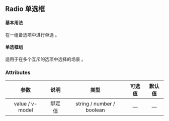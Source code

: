 ## Radio 单选框

#### 基本用法

 在一组备选项中进行单选 。
 
 <base-code>
 
 <template slot="display">
 
 <radio-single></radio-single>
 
 </template>
 
 <template>
 
 ```vue
 <m-radio v-model="selectItem" label="选项一">选项一</m-radio>
 <m-radio v-model="selectItem" label="选项二">选项二</m-radio>
 <m-radio v-model="selectItem" label="选项三">选项三</m-radio>
 
 <script>
 export default {
  data () {
 	return {
 	  selectItem: '选项一'
 	}
  }
 }
 </script>
 ```
 
 </template>
 
 </base-code>





#### 单选框组

 适用于在多个互斥的选项中选择的场景 。
 
 
 <base-code>
 
 <template slot="display">
 
 <radio-group></radio-group>
 
 </template>
 
 <template>
 
 ```vue
 <m-radio-group v-model="radio1">
   <m-radio label="选项1">选项1</m-radio>
   <m-radio label="选项2">选项2</m-radio>
   <m-radio label="选项3">选项3</m-radio>
 </m-radio-group>
 
 <m-radio-group v-model="radio2">
   <m-radio label="选项A">选项A</m-radio>
   <m-radio label="选项B">选项B</m-radio>
   <m-radio label="选项C">选项C</m-radio>
 </m-radio-group>
 
 <script>
  data () {
 	return {
 		radio1: '选项1',
 		radio2: '选项A'
 	 }
   }
 }
 </script>
 ```
 
 </template>
 
 </base-code>





### Attributes

|      参数       |  说明  |           类型            | 可选值 | 默认值 |
| :-------------: | :----: | :-----------------------: | :----: | :----: |
| value / v-model | 绑定值 | string / number / boolean |   —    |   —    |